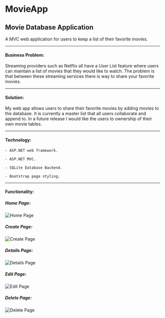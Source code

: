 # MovieApp

## Movie Database Application

A MVC web application for users to keep a list of their favorite movies.

---

#### Business Problem:

Streaming providers such as Netflix all have a User List feature where users can maintain a list of movies that they would like to watch. The problem is that between these streaming services there is way to share your favorite movies.

---

#### Solution:

My web app allows users to share their favorite movies by adding movies to the database. It is currently a master list that all users collaborate and append to. In a future release I would like the users to ownership of their own movie tables.

---

#### Technology:

    - ASP.NET web framework.

    - ASP.NET MVC.

    - SQLite Database Backend.

    - Bootstrap page styling.

---

#### Functionality:

##### Home Page:
![Home Page](https://github.com/SamEakin/RazorPages/screenshots-movie-app/home-screen.png)
##### Create Page:
![Create Page](https://github.com/SamEakin/RazorPages/screenshots-movie-app/create-screen.png)
##### Details Page:
![Details Page](https://github.com/SamEakin/RazorPages/screenshots-movie-app/details-screen.png)
##### Edit Page:
![Edit Page](https://github.com/SamEakin/RazorPages/screenshots-movie-app/edit-screen.png)
##### Delete Page:
![Delete Page](https://github.com/SamEakin/RazorPages/screenshots-movie-app/delete-screen.png)
